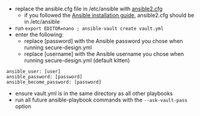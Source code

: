 - replace the ansible.cfg file in /etc/ansible with [ansible2.cfg](../Ansible/config/ansible2.cfg)
  - if you followed the [Ansible installation guide](Ansible%20Installation.md), ansible2.cfg should be in /etc/ansible
- run `export EDITOR=nano ; ansible-vault create vault.yml`
- enter the following:
  - replace [password] with the Ansible password you chose when running secure-design.yml
  - replace [username] with the Ansible username you chose when running secure-design.yml (default kitten)
```
ansible_user: [user]
ansible_password: [password]
ansible_become_password: [password]
```
- ensure vault.yml is in the same directory as all other playbooks
- run all future ansible-playbook commands with the `--ask-vault-pass` option
